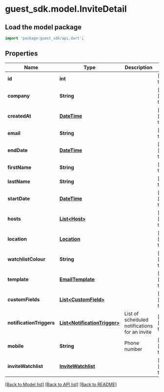 # guest_sdk.model.InviteDetail

## Load the model package
```dart
import 'package:guest_sdk/api.dart';
```

## Properties
Name | Type | Description | Notes
------------ | ------------- | ------------- | -------------
**id** | **int** |  | [default to null]
**company** | **String** |  | [optional] [default to null]
**createdAt** | [**DateTime**](DateTime.md) |  | [optional] [default to null]
**email** | **String** |  | [default to null]
**endDate** | [**DateTime**](DateTime.md) |  | [optional] [default to null]
**firstName** | **String** |  | [default to null]
**lastName** | **String** |  | [default to null]
**startDate** | [**DateTime**](DateTime.md) |  | [optional] [default to null]
**hosts** | [**List&lt;Host&gt;**](Host.md) |  | [optional] [default to []]
**location** | [**Location**](Location.md) |  | [optional] [default to null]
**watchlistColour** | **String** |  | [optional] [default to null]
**template** | [**EmailTemplate**](EmailTemplate.md) |  | [optional] [default to null]
**customFields** | [**List&lt;CustomField&gt;**](CustomField.md) |  | [optional] [default to []]
**notificationTriggers** | [**List&lt;NotificationTrigger&gt;**](NotificationTrigger.md) | List of scheduled notifications for an invite | [optional] [default to []]
**mobile** | **String** | Phone number | [optional] [default to null]
**inviteWatchlist** | [**InviteWatchlist**](InviteWatchlist.md) |  | [optional] [default to null]

[[Back to Model list]](../README.md#documentation-for-models) [[Back to API list]](../README.md#documentation-for-api-endpoints) [[Back to README]](../README.md)


